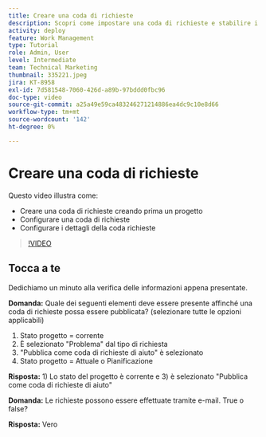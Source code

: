 ```yaml
---
title: Creare una coda di richieste
description: Scopri come impostare una coda di richieste e stabilire i dettagli della coda in [!DNL  Workfront]. Segui questi passaggi per aiutare la tua organizzazione a gestire l’assunzione del lavoro.
activity: deploy
feature: Work Management
type: Tutorial
role: Admin, User
level: Intermediate
team: Technical Marketing
thumbnail: 335221.jpeg
jira: KT-8958
exl-id: 7d581548-7060-426d-a89b-97bddd0fbc96
doc-type: video
source-git-commit: a25a49e59ca483246271214886ea4dc9c10e8d66
workflow-type: tm+mt
source-wordcount: '142'
ht-degree: 0%

---
```


# Creare una coda di richieste

Questo video illustra come:

* Creare una coda di richieste creando prima un progetto
* Configurare una coda di richieste
* Configurare i dettagli della coda richieste

>[!VIDEO](https://video.tv.adobe.com/v/335221/?quality=12&learn=on)

## Tocca a te

Dedichiamo un minuto alla verifica delle informazioni appena presentate.

**Domanda:** Quale dei seguenti elementi deve essere presente affinché una coda di richieste possa essere pubblicata? (selezionare tutte le opzioni applicabili)

1. Stato progetto = corrente
1. È selezionato &quot;Problema&quot; dal tipo di richiesta
1. &quot;Pubblica come coda di richieste di aiuto&quot; è selezionato
1. Stato progetto = Attuale o Pianificazione

**Risposta:** 1) Lo stato del progetto è corrente e 3) è selezionato &quot;Pubblica come coda di richieste di aiuto&quot;

**Domanda:** Le richieste possono essere effettuate tramite e-mail. True o false?

**Risposta:** Vero

